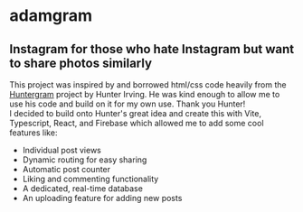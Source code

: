 # adamgram

## Instagram for those who hate Instagram but want to share photos similarly

This project was inspired by and borrowed html/css code heavily from the <a href="https://github.com/hunterirving/Huntergram">Huntergram</a> project by Hunter Irving. He was kind enough to allow me to use his code and build on it for my own use. Thank you Hunter!
<br>
I decided to build onto Hunter's great idea and create this with Vite, Typescript, React, and Firebase which allowed me to add some cool features like:
<ul>
    <li>Individual post views</li>
    <li>Dynamic routing for easy sharing</li>
    <li>Automatic post counter</li>
    <li>Liking and commenting functionality</li>
    <li>A dedicated, real-time database</li>
    <li>An uploading feature for adding new posts</li>
</ul>